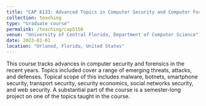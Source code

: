 ```yaml
---
title: "CAP 6133: Advanced Topics in Computer Security and Computer Forensic"
collection: teaching
type: "Graduate course"
permalink: /teaching/cap5150
venue: "University of Central Florida, Department of Computer Science"
date: 2023-01-01
location: "Orlanod, Florida, United States"
---
```


This course tracks advances in computer security and forensics in the recent years. Topics included cover a range of emerging threats, attacks, and defenses. Topical scope of this includes malware, botnets, smartphone security, transport security, security economics, social networks security, and web security. A substantial part of the course is a semester-long project on one of the topics taught in the course. 
